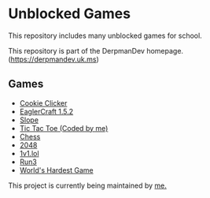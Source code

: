 # Unblocked Games
This repository includes many unblocked games for school. 

This repository is part of the DerpmanDev homepage. (https://derpmandev.uk.ms)
## Games
* [Cookie Clicker](https://derpmandev.uk.ms/unblocked-games/cookieclicker)
* [EaglerCraft 1.5.2](https://derpmandev.uk.ms/unblocked-games/eaglercraft-1-5)
* [Slope](https://derpmandev.uk.ms/unblocked-games/slope)
* [Tic Tac Toe (Coded by me)](https://derpmandev.uk.ms/unblocked-games/tic-tac-toe)
* [Chess](https://derpmandev.uk.ms/unblocked-games/chess)
* [2048](https://derpmandev.uk.ms/unblocked-games/2048)
* [1v1.lol](https://derpmandev.uk.ms/unblocked-games/1v1)
* [Run3](https://derpmandev.uk.ms/unblocked-games/run3)
* [World's Hardest Game](https://derpmandev.uk.ms/unblocked-games/worldshardestgame)

This project is currently being maintained by [me.](https://github.com/DerpmanDev)
